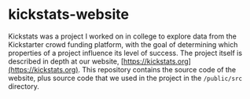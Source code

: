 # kickstats-website
Kickstats was a project I worked on in college to explore data from the Kickstarter crowd funding platform, with the
goal of determining which properties of a project influence its level of success. The project itself is described in
depth at our website, [https://kickstats.org](https://kickstats.org). This repository contains the source code of the
website, plus source code that we used in the project in the `/public/src` directory.